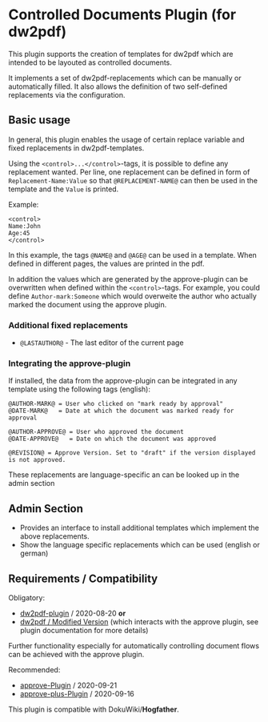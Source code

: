 # Controlled Documents Plugin (for dw2pdf)

This plugin supports the creation of templates for dw2pdf which are intended to be layouted as controlled documents.

It implements a set of dw2pdf-replacements which can be manually or automatically filled. It also allows the definition of two self-defined replacements via the configuration.

## Basic usage

In general, this plugin enables the usage of certain replace variable and fixed replacements in dw2pdf-templates.

Using the `<control>...</control>`-tags, it is possible to define any replacement wanted. Per line, one replacement can be defined in form of `Replacement-Name:Value` 
so that `@REPLACEMENT-NAME@` can then be used in the template and the `Value` is printed.

Example:
```
<control>
Name:John
Age:45
</control>
```
In this example, the tags `@NAME@` and `@AGE@` can be used in a template. When defined in different pages, the values are printed in the pdf.

In addition the values which are generated by the approve-plugin can be overwritten when defined within the `<control>`-tags. For example, 
you could define `Author-mark:Someone` which would overweite the author who actually marked the document using the approve plugin.

### Additional fixed replacements

* `@LASTAUTHOR@` - The last editor of the current page

### Integrating the approve-plugin

If installed, the data from the approve-plugin can be integrated in any template using the following tags (english):
```
@AUTHOR-MARK@ = User who clicked on "mark ready by approval"
@DATE-MARK@   = Date at which the document was marked ready for approval

@AUTHOR-APPROVE@ = User who approved the document
@DATE-APPROVE@   = Date on which the document was approved

@REVISION@ = Approve Version. Set to "draft" if the version displayed is not approved.
```

These replacements are language-specific an can be looked up in the admin section

## Admin Section

* Provides an interface to install additional templates which implement the above replacements.
* Show the language specific replacements which can be used (english or german)


## Requirements / Compatibility

Obligatory:
* [dw2pdf-plugin](https://www.dokuwiki.org/plugin:dw2pdf) / 2020-08-20 **or**
* [dw2pdf / Modified Version](https://github.com/practical-solutions/dokuwiki-plugin-dw2pdf) (which interacts with the approve plugin, see plugin documentation for more details)

Further functionality especially for automatically controlling document flows can be achieved with the approve plugin.

Recommended:
* [approve-Plugin](https://www.dokuwiki.org/plugin:approve) / 2020-09-21
* [approve-plus-Plugin](https://github.com/practical-solutions/dokuwiki-plugin-approveplus) / 2020-09-16

This plugin is compatible with DokuWiki/**Hogfather**.





